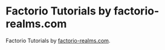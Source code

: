 Factorio Tutorials by factorio-realms.com
=========================================

Factorio Tutorials by [factorio-realms.com](https://factorio-realms.com).


